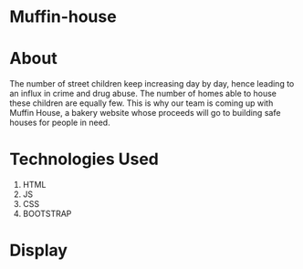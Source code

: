 # Muffin-house

# About
The number of street children keep increasing day by day, hence leading to an influx in crime and drug abuse. The number of homes able to house these children are equally few.
This is why our team is coming up with Muffin House, a bakery website whose proceeds will go to building safe houses for people in need. 

# Technologies Used

1. HTML
2. JS
3. CSS
4. BOOTSTRAP

# Display


